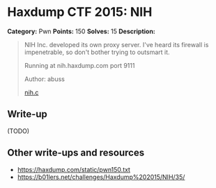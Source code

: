 # Haxdump CTF 2015: NIH

**Category:** Pwn
**Points:** 150
**Solves:** 15
**Description:**

> NIH Inc. developed its own proxy server. I've heard its firewall is impenetrable, so don't bother trying to outsmart it.
> 
> 
> Running at nih.haxdump.com port 9111
> 
> 
> Author: abuss
> 
> 
> [nih.c](./nih.c)


## Write-up

(TODO)

## Other write-ups and resources

* <https://haxdump.com/static/pwn150.txt>
* <https://b01lers.net/challenges/Haxdump%202015/NIH/35/>
